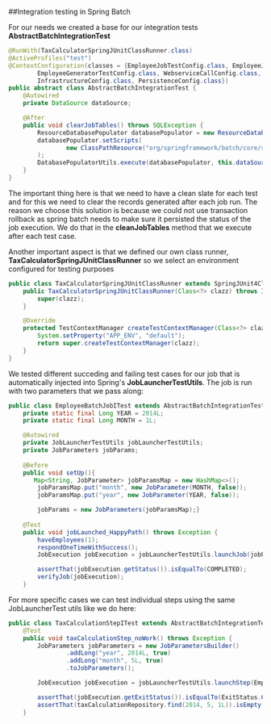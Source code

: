##Integration testing in Spring Batch

For our needs we created a base for our integration tests __AbstractBatchIntegrationTest__

```java
@RunWith(TaxCalculatorSpringJUnitClassRunner.class)
@ActiveProfiles("test")
@ContextConfiguration(classes = {EmployeeJobTestConfig.class, EmployeeJobConfigSingleJvm.class,
        EmployeeGeneratorTestConfig.class, WebserviceCallConfig.class, PropertyPlaceHolderConfig.class,
        InfrastructureConfig.class, PersistenceConfig.class})
public abstract class AbstractBatchIntegrationTest {
    @Autowired
    private DataSource dataSource;

    @After
    public void clearJobTables() throws SQLException {
        ResourceDatabasePopulator databasePopulator = new ResourceDatabasePopulator();
        databasePopulator.setScripts(
                new ClassPathResource("org/springframework/batch/core/schema-truncate-hsqldb.sql")
        );
        DatabasePopulatorUtils.execute(databasePopulator, this.dataSource);
    }
}

```

The important thing here is that we need to have a clean slate for each test and for this we need to clear the records generated after each job run.
The reason we choose this solution is because we could not use transaction rollback as spring batch needs to make sure it persisted the status of the job execution.
We do that in the __cleanJobTables__ method that we execute after each test case.

Another important aspect is that we defined our own class runner, __TaxCalculatorSpringJUnitClassRunner__ so we select an environment configured for testing purposes

```java
public class TaxCalculatorSpringJUnitClassRunner extends SpringJUnit4ClassRunner {
    public TaxCalculatorSpringJUnitClassRunner(Class<?> clazz) throws InitializationError {
        super(clazz);
    }

    @Override
    protected TestContextManager createTestContextManager(Class<?> clazz) {
        System.setProperty("APP_ENV", "default");
        return super.createTestContextManager(clazz);
    }
}
```

We tested different succeding and failing test cases for our job that is automatically injected into Spring's __JobLauncherTestUtils__.
The job is run with two parameters that we pass along:
```java
public class EmployeeBatchJobITest extends AbstractBatchIntegrationTest {    
    private static final Long YEAR = 2014L;
    private static final Long MONTH = 1L;

    @Autowired
    private JobLauncherTestUtils jobLauncherTestUtils;
	private JobParameters jobParams;
	
	@Before
	public void setUp(){
	   Map<String, JobParameter> jobParamsMap = new HashMap<>();
        jobParamsMap.put("month", new JobParameter(MONTH, false));
        jobParamsMap.put("year", new JobParameter(YEAR, false));

        jobParams = new JobParameters(jobParamsMap);}
	
	@Test
    public void jobLaunched_HappyPath() throws Exception {
        haveEmployees(1);
        respondOneTimeWithSuccess();
        JobExecution jobExecution = jobLauncherTestUtils.launchJob(jobParams);

        assertThat(jobExecution.getStatus()).isEqualTo(COMPLETED);
        verifyJob(jobExecution);
    }     
```

For more specific cases we can test individual steps using the same JobLauncherTest utils like we do here:
```java
public class TaxCalculationStepITest extends AbstractBatchIntegrationTest {
    @Test
    public void taxCalculationStep_noWork() throws Exception {
        JobParameters jobParameters = new JobParametersBuilder()
                .addLong("year", 2014L, true)
                .addLong("month", 5L, true)
                .toJobParameters();

        JobExecution jobExecution = jobLauncherTestUtils.launchStep(EmployeeJobConfigSingleJvm.TAX_CALCULATION_STEP, jobParameters);

        assertThat(jobExecution.getExitStatus()).isEqualTo(ExitStatus.COMPLETED);
        assertThat(taxCalculationRepository.find(2014, 5, 1L)).isEmpty();
    }
```